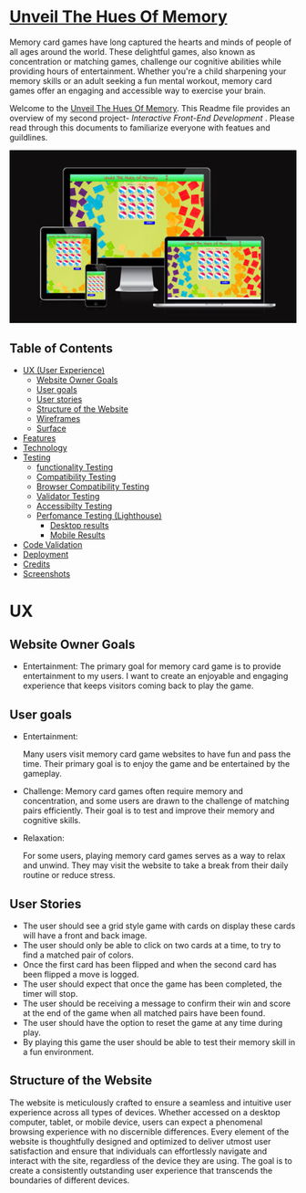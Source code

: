 # [Unveil The Hues Of Memory](#unveil-the-hues-of-memory)

Memory card games have long captured the hearts and minds of people of all ages around the world. These delightful games, also known as concentration or matching games, challenge our cognitive abilities while providing hours of entertainment. Whether you're a child sharpening your memory skills or an adult seeking a fun mental workout, memory card games offer an engaging and accessible way to exercise your brain.

Welcome to the [Unveil The Hues Of Memory](https://naisepaul.github.io/Javacript-project/). This Readme file provides an overview of my second project- *Interactive Front-End Development* . Please read through this documents to familiarize everyone with featues and guildlines.

![Responsive view](assets/images/readme-images/mockup.png)

## Table of Contents

- [UX (User Experience)](#ux (user-experience))
  - [Website Owner Goals](#website-owner-goals)
  - [User goals](#user-goals)
  - [User stories](#user-stories)
  - [Structure of the Website](#structure-of-the-website)
  - [Wireframes](#wireframes)
  - [Surface](#surface)
- [Features](#features)
- [Technology](#technology)
- [Testing](#testing)
  - [functionality Testing](#functionality-testing)
  - [Compatibility Testing](#compatibility-testing)
  - [Browser Compatibility Testing](#browser-compatibility-testing)
  - [Validator Testing](#validator-Testing)
  - [Accessibilty Testing](#accessibilty-testing)
  - [Perfomance Testing (Lighthouse)](#perfomance-testing)
    - [Desktop results](#desktop-results)
    - [Mobile Results](#mobile-results)
- [Code Validation](#code-validation)
- [Deployment](#deployment)
- [Credits](#credit)
- [Screenshots](#screenshot)
  
# UX

## Website Owner Goals

- Entertainment:
    The primary goal for memory card game  is to provide entertainment to my users. I want to create an enjoyable and engaging experience that keeps visitors coming back to play the game.

## User goals

- Entertainment:
  
    Many users visit memory card game websites to have fun and pass the time. Their primary goal is to enjoy the game and be entertained by the gameplay.

- Challenge:
    Memory card games often require memory and concentration, and some users are drawn to the challenge of matching pairs efficiently. Their goal is to test and improve their memory and cognitive skills.

- Relaxation:
  
   For some users, playing memory card games serves as a way to relax and unwind. They may visit the website to take a break from their daily routine or reduce stress.

## User Stories

- The user should see a grid style game with cards on display these cards will have a front and back image.
- The user should only be able to click on two cards at a time, to try to find a matched pair of colors.
- Once the first card has been flipped and when the second card has been flipped a move is logged.
- The user should expect that once the game has been completed, the timer will stop.
- The user should be receiving a message to confirm their win and score at the end of the game when all matched pairs have been found.
- The user should have the option to reset the game at any time during play.
- By playing this game the user should be able to test their memory skill in a fun environment.

## Structure of the Website
  
The website is meticulously crafted to ensure a seamless and intuitive user experience across all types of devices. Whether accessed on a desktop computer, tablet, or mobile device, users can expect a phenomenal browsing experience with no discernible differences. Every element of the website is thoughtfully designed and optimized to deliver utmost user satisfaction and ensure that individuals can effortlessly navigate and interact with the site, regardless of the device they are using. The goal is to create a consistently outstanding user experience that transcends the boundaries of different devices.
